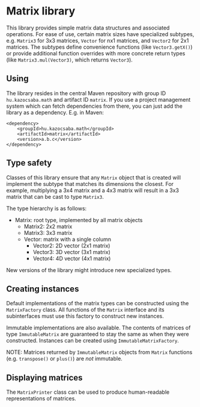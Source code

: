 Matrix library
==============

This library provides simple matrix data structures and
associated operations. For ease of use, certain matrix
sizes have specialized subtypes, e.g. `Matrix3` for 3x3
matrices, `Vector` for nx1 matrices, and `Vector2` for 2x1
matrices. The subtypes define convenience functions (like
`Vector3.getX()`) or provide additional function overrides
with more concrete return types (like `Matrix3.mul(Vector3)`,
which returns `Vector3`).

Using
-----

The library resides in the central Maven repository with
group ID `hu.kazocsaba.math` and artifact ID `matrix`. If
you use a project management system which can fetch dependencies
from there, you can just add the library as a dependency. E.g.
in Maven:

	<dependency>
		<groupId>hu.kazocsaba.math</groupId>
		<artifactId>matrix</artifactId>
		<version>a.b.c</version>
	</dependency>

Type safety
-----------

Classes of this library ensure that any `Matrix` object
that is created will implement the subtype that
matches its dimensions the closest. For example,
multiplying a 3x4 matrix and a 4x3 matrix will result in
a 3x3 matrix that can be cast to type `Matrix3`.

The type hierarchy is as follows:

* Matrix: root type, implemented by all matrix objects
	* Matrix2: 2x2 matrix
	* Matrix3: 3x3 matrix
	* Vector: matrix with a single column
		* Vector2: 2D vector (2x1 matrix)
		* Vector3: 3D vector (3x1 matrix)
		* Vector4: 4D vector (4x1 matrix)

New versions of the library might introduce new specialized
types.

Creating instances
------------------

Default implementations of the matrix types can be
constructed using the `MatrixFactory` class. All functions
of the `Matrix` interface and its subinterfaces must use
this factory to construct new instances.

Immutable implementations are also available. The contents
of matrices of type `ImmutableMatrix` are guaranteed to stay
the same as when they were constructed. Instances can be
created using `ImmutableMatrixFactory`.

NOTE: Matrices returned by `ImmutableMatrix` objects from `Matrix`
functions (e.g. `transpose()` or `plus()`) are _not_ immutable.

Displaying matrices
-------------------

The `MatrixPrinter` class can be used to produce human-readable
representations of matrices.
